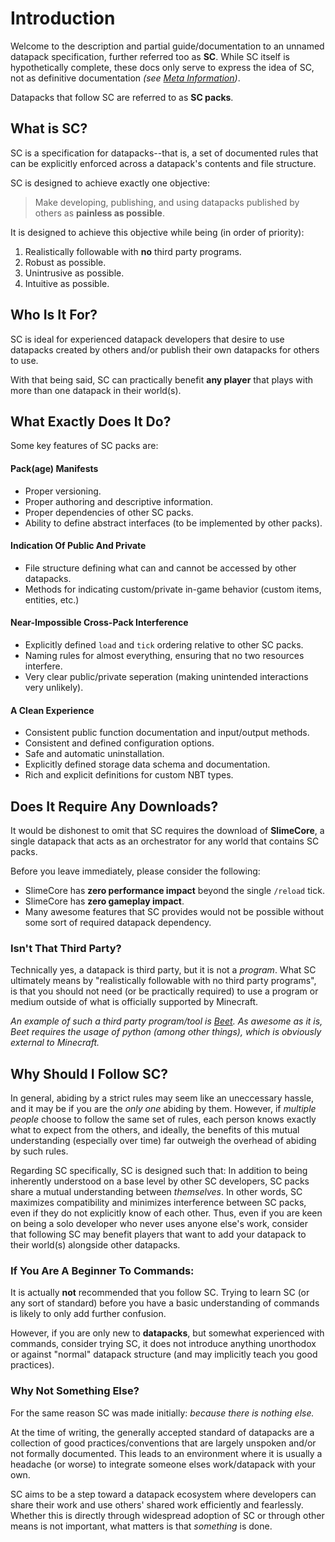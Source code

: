 # Introduction

Welcome to the description and partial guide/documentation to an unnamed datapack specification, further referred too as **SC**. While SC itself is hypothetically complete, these docs only serve to express the idea of SC, not as definitive documentation *(see [Meta Information](meta.md))*.

Datapacks that follow SC are referred to as **SC packs**.


## What is SC?
SC is a specification for datapacks--that is, a set of documented rules that can be explicitly enforced across a datapack's contents and file structure.

SC is designed to achieve exactly one objective:
> Make developing, publishing, and using datapacks published by others as **painless as possible**.

It is designed to achieve this objective while being (in order of priority):

1. Realistically followable with **no** third party programs.
2. Robust as possible.
3. Unintrusive as possible.
4. Intuitive as possible.

## Who Is It For?
SC is ideal for experienced datapack developers that desire to use datapacks created by others and/or publish their own datapacks for others to use.

With that being said, SC can practically benefit **any player** that plays with more than one datapack in their world(s).

## What Exactly Does It Do?
Some key features of SC packs are:

#### Pack(age) Manifests

* Proper versioning.
* Proper authoring and descriptive information.
* Proper dependencies of other SC packs.
* Ability to define abstract interfaces (to be implemented by other packs).

#### Indication Of Public And Private

* File structure defining what can and cannot be accessed by other datapacks.
* Methods for indicating custom/private in-game behavior (custom items, entities, etc.)

#### Near-Impossible Cross-Pack Interference

* Explicitly defined `load` and `tick` ordering relative to other SC packs.
* Naming rules for almost everything, ensuring that no two resources interfere.
* Very clear public/private seperation (making unintended interactions very unlikely).

#### A Clean Experience
* Consistent public function documentation and input/output methods.
* Consistent and defined configuration options.
* Safe and automatic uninstallation.
* Explicitly defined storage data schema and documentation.
* Rich and explicit definitions for custom NBT types.



## Does It Require Any Downloads?
It would be dishonest to omit that SC requires the download of **SlimeCore**, a single datapack that acts as an orchestrator for any world that contains SC packs.

Before you leave immediately, please consider the following:

* SlimeCore has **zero performance impact** beyond the single `/reload` tick.
* SlimeCore has **zero gameplay impact**.
* Many awesome features that SC provides would not be possible without some sort of required datapack dependency.

### Isn't That Third Party?
Technically yes, a datapack is third party, but it is not a *program*. What SC ultimately means by "realistically followable with no third party programs", is that you should not need (or be practically required) to use a program or medium outside of what is officially supported by Minecraft.

*An example of such a third party program/tool is [Beet](https://github.com/mcbeet/beet). As awesome as it is, Beet requires the usage of python (among other things), which is obviously external to Minecraft.*

## Why Should I Follow SC?

In general, abiding by a strict rules may seem like an uneccessary hassle, and it may be if you are the *only one* abiding by them. However, if *multiple people* choose to follow the same set of rules, each person knows exactly what to expect from the others, and ideally, the benefits of this mutual understanding (especially over time) far outweigh the overhead of abiding by such rules.

Regarding SC specifically, SC is designed such that: In addition to being inherently understood on a base level by other SC developers, SC packs share a mutual understanding between *themselves*. In other words, SC maximizes compatibility and minimizes interference between SC packs, even if they do not explicitly know of each other. Thus, even if you are keen on being a solo developer who never uses anyone else's work, consider that following SC may benefit players that want to add your datapack to their world(s) alongside other datapacks.

### If You Are A Beginner To Commands:
It is actually **not** recommended that you follow SC. Trying to learn SC (or any sort of standard) before you have a basic understanding of commands is likely to only add further confusion.

However, if you are only new to **datapacks**, but somewhat experienced with commands, consider trying SC, it does not introduce anything unorthodox or against "normal" datapack structure (and may implicitly teach you good practices).

### Why Not Something Else?
For the same reason SC was made initially: *because there is nothing else.*

At the time of writing, the generally accepted standard of datapacks are a collection of good practices/conventions that are largely unspoken and/or not formally documented. This leads to an environment where it is usually a headache (or worse) to integrate someone elses work/datapack with your own.

SC aims to be a step toward a datapack ecosystem where developers can share their work and use others' shared work efficiently and fearlessly. Whether this is directly through widespread adoption of SC or through other means is not important, what matters is that *something* is done.

